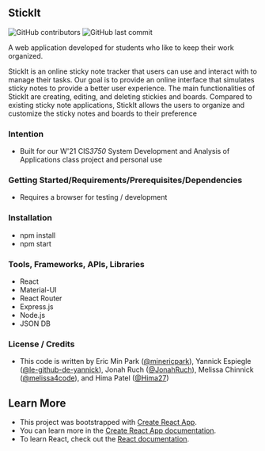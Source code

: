 ## StickIt
![GitHub contributors](https://img.shields.io/github/contributors/minericpark/StickIt) ![GitHub last commit](https://img.shields.io/github/last-commit/minericpark/StickIt)

A web application developed for students who like to keep their work organized. 

StickIt is an online sticky note tracker that users can use and interact with to manage their tasks. Our goal is to provide an online interface that simulates sticky notes to provide a better user experience. The main functionalities of StickIt are creating, editing, and deleting stickies and boards. Compared to existing sticky note applications, StickIt allows the users to organize and customize the sticky notes and boards to their preference

### Intention
- Built for our W'21 CIS*3750* System Development and Analysis of Applications class project and personal use

### Getting Started/Requirements/Prerequisites/Dependencies
- Requires a browser for testing / development

### Installation
- npm install
- npm start

### Tools, Frameworks, APIs, Libraries
- React
- Material-UI
- React Router
- Express.js
- Node.js
- JSON DB

### License / Credits
- This code is written by Eric Min Park ([@minericpark](https://github.com/minericpark)), Yannick Espiegle ([@le-github-de-yannick](https://github.com/le-github-de-yannick)), Jonah Ruch ([@JonahRuch](https://github.com/JonahRuch)), Melissa Chinnick ([@melissa4code](https://github.com/melissa4code)), and Hima Patel ([@Hima27](https://github.com/Hima27))


## Learn More
- This project was bootstrapped with [Create React App](https://github.com/facebook/create-react-app).
- You can learn more in the [Create React App documentation](https://facebook.github.io/create-react-app/docs/getting-started).
- To learn React, check out the [React documentation](https://reactjs.org/).
